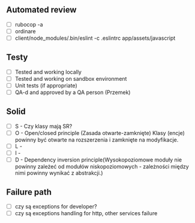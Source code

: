 ## Automated review
- [ ] rubocop -a
- [ ] ordinare
- [ ] client/node_modules/.bin/eslint  -c .eslintrc app/assets/javascript

## Testy
- [ ] Tested and working locally
- [ ] Tested and working on sandbox environment
- [ ] Unit tests (if appropriate)
- [ ] QA-d and approved by a QA person (Przemek)

## Solid 
- [ ] S - Czy klasy mają SR?
- [ ] O - Open/closed principle (Zasada otwarte-zamknięte) Klasy (encje) powinny być otwarte na rozszerzenia i zamknięte na modyfikacje.
- [ ] L - 
- [ ] I - 
- [ ] D - Dependency inversion principle(Wysokopoziomowe moduły nie powinny zależeć od modułów niskopoziomowych - zależności między nimi powinny wynikać z abstrakcji.)

## Failure path
- [ ] czy są exceptions for developer?
- [ ] czy są exceptions handling for http, other services failure
